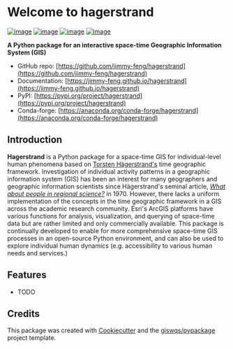 # Welcome to hagerstrand


[![image](https://img.shields.io/pypi/v/hagerstrand.svg)](https://pypi.python.org/pypi/hagerstrand)
[![image](https://img.shields.io/badge/License-MIT-yellow.svg)](https://opensource.org/licenses/MIT)
[![image](https://pepy.tech/badge/hagerstrand)](https://pepy.tech/project/hagerstrand)
[![image](https://img.shields.io/conda/vn/conda-forge/hagerstrand.svg)](https://anaconda.org/conda-forge/hagerstrand)

**A Python package for an interactive space-time Geographic Information System (GIS)**

- GitHub repo: [https://github.com/jimmy-feng/hagerstrand](https://github.com/jimmy-feng/hagerstrand)
- Documentation: [https://jimmy-feng.github.io/hagerstrand](https://jimmy-feng.github.io/hagerstrand)
- PyPI: [https://pypi.org/project/hagerstrand](https://pypi.org/project/hagerstrand)
- Conda-forge: [https://anaconda.org/conda-forge/hagerstrand](https://anaconda.org/conda-forge/hagerstrand)
    

## Introduction
**Hagerstrand** is a Python package for a space-time GIS for individual-level human phenomena based on [Torsten Hägerstrand's](https://en.wikipedia.org/wiki/Torsten_H%C3%A4gerstrand) time geographic framework. Investigation of individual activity patterns in a geographic information system (GIS) has been an interest for many geographers and geographic information scientists since Hägerstrand's seminal article, [*What about people in regional science?*](https://doi.org/10.1007/BF01936872) in 1970. However, there lacks a uniform implementation of the concepts in the time geographic framework in a GIS across the academic research community. Esri's ArcGIS platforms have various functions for analysis, visualization, and querying of space-time data but are rather limited and only commercially available. This package is continually developed to enable for more comprehensive space-time GIS processes in an open-source Python environment, and can also be used to explore individual human dynamics (e.g. accessibility to various human needs and services.)



## Features

-   TODO

## Credits

This package was created with [Cookiecutter](https://github.com/cookiecutter/cookiecutter) and the [giswqs/pypackage](https://github.com/giswqs/pypackage) project template.
